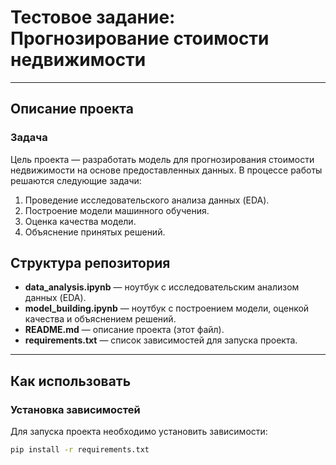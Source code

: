 # Тестовое задание: Прогнозирование стоимости недвижимости

---

## Описание проекта

### Задача
Цель проекта — разработать модель для прогнозирования стоимости недвижимости на основе предоставленных данных. В процессе работы решаются следующие задачи:
1. Проведение исследовательского анализа данных (EDA).
2. Построение модели машинного обучения.
3. Оценка качества модели.
4. Объяснение принятых решений.

## Структура репозитория

- **data_analysis.ipynb** — ноутбук с исследовательским анализом данных (EDA).
- **model_building.ipynb** — ноутбук с построением модели, оценкой качества и объяснением решений.
- **README.md** — описание проекта (этот файл).
- **requirements.txt** — список зависимостей для запуска проекта.
---

## Как использовать

### Установка зависимостей
Для запуска проекта необходимо установить зависимости:
```bash
pip install -r requirements.txt
